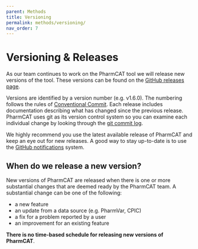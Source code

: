 ```yaml
---
parent: Methods
title: Versioning
permalink: methods/versioning/
nav_order: 7
---
```


# Versioning & Releases

As our team continues to work on the PharmCAT tool we will release new versions of the tool. These versions can be
found on the [GitHub releases page](https://github.com/PharmGKB/PharmCAT/releases).

Versions are identified by a version number (e.g. v1.6.0). The numbering follows the rules of
[Conventional Commit](https://www.conventionalcommits.org/en/v1.0.0/). Each release includes documentation describing
what has changed since the previous release. PharmCAT uses git as its version control system so you can examine each 
individual change by looking through the [git commit log](https://github.com/PharmGKB/PharmCAT/commits/development).

We highly recommend you use the latest available release of PharmCAT and keep an eye out for new releases. A
good way to stay up-to-date is to use the [GitHub notifications](https://docs.github.com/en/account-and-profile/managing-subscriptions-and-notifications-on-github/setting-up-notifications/about-notifications)
system.


## When do we release a new version?

New versions of PharmCAT are released when there is one or more substantial changes that are deemed ready by the 
PharmCAT team. A substantial change can be one of the following:

- a new feature
- an update from a data source (e.g. PharmVar, CPIC)
- a fix for a problem reported by a user
- an improvement for an existing feature

**There is no time-based schedule for releasing new versions of PharmCAT**. 
